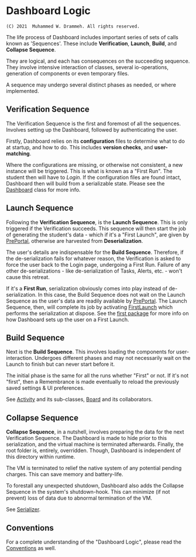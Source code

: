 # Dashboard Logic

`(C) 2021  Muhammed W. Drammeh. All rights reserved.`

The life process of Dashboard includes important series of sets of calls
known as 'Sequences'.  These include **Verification**, **Launch**,
**Build**, and **Collapse Sequence**.

They are logical, and each has consequences on the succeeding sequence.
They involve intensive interaction of classes, several io-operations,
generation of components or even temporary files.

A sequence may undergo several distinct phases as needed, or where implemented.

## Verification Sequence
The Verification Sequence is the first and foremost of all the sequences.
Involves setting up the Dashboard, followed by authenticating the user.

Firstly, Dashboard relies on its **configuration** files to determine what
to do at startup, and how to do. This includes **version checks**, and **user-matching**.

Where the configurations are missing, or otherwise not consistent, a new instance
will be triggered. This is what is known as a "First Run".
The student then will have to _Login_. If the configuration files are found
intact, Dashboard then will build from a serializable state.
Please see the [Dashboard](src/main/java/utg/Dashboard.java) class for more info.

## Launch Sequence
Following the **Verification Sequence**, is the **Launch Sequence**.
This is only triggered if the Verification succeeds.
This sequence will then start the job of generating the student's data -
which if it's a "First Launch", are given by [PrePortal](src/main/java/core/first/PrePortal.java),
otherwise are harvested from **Deserialization**.

The user's details are indispensable for the **Build Sequence**.
Therefore, if the de-serialization fails for whatever reason,
the Verification is asked to force the user back to the Login page,
undergoing a First Run. Failure of any other de-serializations -
like de-serialization of Tasks, Alerts, etc. - won't cause this retreat.

If it's a **First Run**, serialization obviously comes into play instead of de-serialization.
In this case, the Build Sequence does not wait on the Launch Sequence
as the user's data are readily available by [PrePortal](src/main/java/core/first/PrePortal.java).
The Launch Sequence, then, will complete its job by activating
[FirstLaunch](src/main/java/core/first/FirstLaunch.java) which performs
the serialization at dispose. See the [first package](src/main/java/core/first) for more info on
how Dashboard sets up the user on a First Launch.

## Build Sequence
Next is the **Build Sequence**. This involves loading the components for user-interaction.
Undergoes different phases and may not necessarily wait on the Launch to finish
but can never start before it.

The initial phase is the same for all the runs whether "First" or not.
If it's not "first", then a Remembrance is made eventually to reload
the previously saved settings & UI preferences.

See [Activity](src/main/java/core/Activity.java) and its sub-classes,
[Board](src/main/java/core/Board.java) and its collaborators.

## Collapse Sequence
**Collapse Sequence**, in a nutshell, involves preparing the data for the next
Verification Sequence. The Dashboard is made to hide prior to this serialization,
and the virtual machine is terminated afterwards. Finally, the root folder is,
entirely, overridden. Though, Dashboard is independent of this directory within runtime.

The VM is terminated to relief the native system of any potential pending
charges. This can save memory and battery-life.

To forestall any unexpected shutdown, Dashboard also adds the
Collapse Sequence in the system's shutdown-hook.
This can minimize (if not prevent) loss of data due to abnormal termination of the VM.

See [Serializer](src/main/java/core/serial/Serializer.java).

## Conventions
For a complete understanding of the "Dashboard Logic", please read the
[Conventions](Contributing.md#conventions) as well.